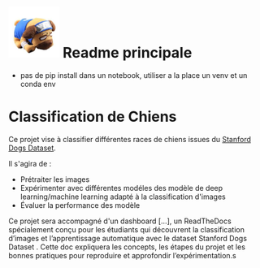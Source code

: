 
# <img src="data/doc.jpg" alt="Mon image" width="100" height="100">  Readme principale

* pas de pip install dans un notebook, utiliser a la place un venv et un conda env

# Classification de Chiens 
  
Ce projet vise à classifier différentes races de chiens issues du [Stanford Dogs Dataset](http://vision.stanford.edu/aditya86/ImageNetDogs/).  

Il s'agira de :  
- Prétraiter les images 
- Expérimenter avec différentes modéles des modèle de deep learning/machine learning  adapté à la classification d'images 
- Évaluer la performance des modèle  

Ce projet sera accompagné d'un dashboard [...], un ReadTheDocs  spécialement conçu pour les étudiants qui découvrent la classification d’images et l’apprentissage automatique avec le dataset Stanford Dogs Dataset . Cette doc expliquera les concepts, les étapes du projet et les bonnes pratiques pour reproduire et approfondir l’expérimentation.s